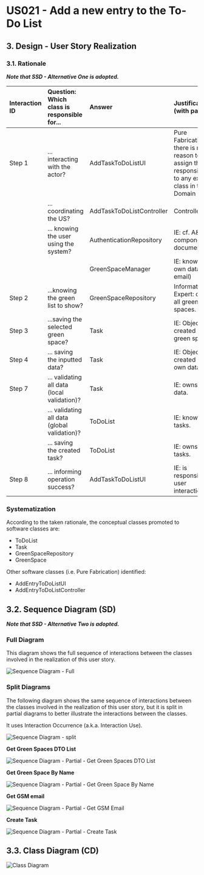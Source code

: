 # US021 - Add a new entry to the To-Do List 

## 3. Design - User Story Realization 

### 3.1. Rationale

_**Note that SSD - Alternative One is adopted.**_

| Interaction ID | Question: Which class is responsible for...   | Answer                    | Justification (with patterns)                                                                                 |
|:---------------|:----------------------------------------------|:--------------------------|:--------------------------------------------------------------------------------------------------------------|
| Step 1  		     | 	... interacting with the actor?              | AddTaskToDoListUI         | Pure Fabrication: there is no reason to assign this responsibility to any existing class in the Domain Model. |
| 			  		        | 	... coordinating the US?                     | AddTaskToDoListController | Controller                                                                                                    |
| 			  		        | ... knowing the user using the system?        | AuthenticationRepository  | IE: cf. A&A component documentation.                                                                          |
| 			  		        | 							                                       | GreenSpaceManager         | IE: knows its own data (e.g. email)                                                                           |
| Step 2  		     | 	...knowing the green list to show?           | GreenSpaceRepository      | Information Expert: owns all green spaces.                                                                    |
| Step 3  		     | 	...saving the selected green space?          | Task                      | IE: Object created has a green space                                                                          |
| Step 4  		     | 	... saving the inputted data?                | Task                      | IE: Object created has its own data.                                                                          |           
| Step 7  		     | 	... validating all data (local validation)?  | Task                      | IE: owns its data.                                                                                            | 
| 			  		        | 	... validating all data (global validation)? | ToDoList                  | IE: knows all tasks.                                                                                          | 
| 			  		        | 	... saving the created task?                 | ToDoList                  | IE: owns all tasks.                                                                                           | 
| Step 8  		     | 	... informing operation success?             | AddTaskToDoListUI         | IE: is responsible for user interactions.                                                                     | 

### Systematization ##

According to the taken rationale, the conceptual classes promoted to software classes are: 

* ToDoList
* Task
* GreenSpaceRepository
* GreenSpace

Other software classes (i.e. Pure Fabrication) identified: 

* AddEntryToDoListUI  
* AddEntryToDoListController


## 3.2. Sequence Diagram (SD)

_**Note that SSD - Alternative Two is adopted.**_

### Full Diagram

This diagram shows the full sequence of interactions between the classes involved in the realization of this user story.

![Sequence Diagram - Full](svg/us021-sequence-diagram-full.svg)

### Split Diagrams

The following diagram shows the same sequence of interactions between the classes involved in the realization of this user story, but it is split in partial diagrams to better illustrate the interactions between the classes.

It uses Interaction Occurrence (a.k.a. Interaction Use).

![Sequence Diagram - split](svg/us021-sequence-diagram-split.svg)

**Get Green Spaces DTO List**

![Sequence Diagram - Partial - Get Green Spaces DTO List](svg/us021-sequence-diagram-partial-get-green-spaces-dto-list.svg)

**Get Green Space By Name**

![Sequence Diagram - Partial - Get Green Space By Name](svg/us021-sequence-diagram-partial-get-green-space-by-name.svg)

**Get GSM email**

![Sequence Diagram - Partial - Get GSM Email](svg/us021-sequence-diagram-partial-get-gsm-email.svg)

**Create Task**

![Sequence Diagram - Partial - Create Task](svg/us021-sequence-diagram-partial-create-task.svg)

## 3.3. Class Diagram (CD)

![Class Diagram](svg/us021-class-diagram.svg)